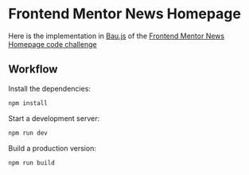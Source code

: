 # Frontend Mentor News Homepage

Here is the implementation in [Bau.js](https://github.com/grucloud/bau) of the [Frontend Mentor News Homepage code challenge](https://www.frontendmentor.io/challenges/news-homepage-H6SWTa1MFl)

## Workflow

Install the dependencies:

```sh
npm install
```

Start a development server:

```sh
npm run dev
```

Build a production version:

```sh
npm run build
```
